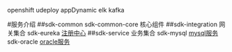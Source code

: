 openshift
udeploy
appDynamic
elk
kafka

#服务介绍
##sdk-common
sdk-common-core     核心组件
##sdk-integration  网关集合
sdk-eureka          [注册中心](http://localhost:48992)
##sdk-service      业务集合
sdk-mysql            [mysql服务](http://localhost:48123/swagger-ui.html) <br/>
sdk-oracle           [oracle服务](http://localhost:48124/swagger-ui.html) <br/>


